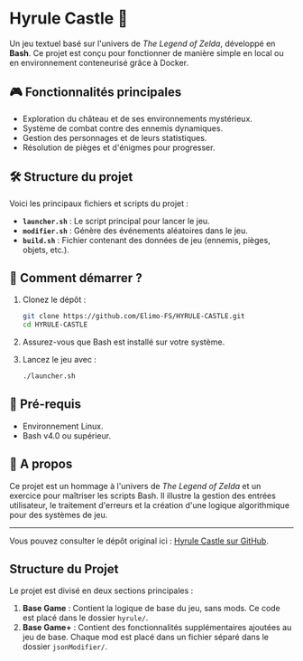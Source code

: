 # Hyrule Castle 🏰

Un jeu textuel basé sur l'univers de *The Legend of Zelda*, développé en **Bash**. Ce projet est conçu pour fonctionner de manière simple en local ou en environnement conteneurisé grâce à Docker.

## 🎮 Fonctionnalités principales

- Exploration du château et de ses environnements mystérieux.
- Système de combat contre des ennemis dynamiques.
- Gestion des personnages et de leurs statistiques.
- Résolution de pièges et d'énigmes pour progresser.

## 🛠️ Structure du projet

Voici les principaux fichiers et scripts du projet :

- **`launcher.sh`** : Le script principal pour lancer le jeu.
- **`modifier.sh`** : Génère des événements aléatoires dans le jeu.
- **`build.sh`** : Fichier contenant des données de jeu (ennemis, pièges, objets, etc.).

## 🚀 Comment démarrer ?

1. Clonez le dépôt :
   ```bash
   git clone https://github.com/Elimo-FS/HYRULE-CASTLE.git
   cd HYRULE-CASTLE
   ```

2. Assurez-vous que Bash est installé sur votre système.

3. Lancez le jeu avec :
   ```bash
   ./launcher.sh
   ```

## 📂 Pré-requis

- Environnement Linux.
- Bash v4.0 ou supérieur.

## 📜 A propos

Ce projet est un hommage à l'univers de *The Legend of Zelda* et un exercice pour maîtriser les scripts Bash. Il illustre la gestion des entrées utilisateur, le traitement d'erreurs et la création d'une logique algorithmique pour des systèmes de jeu.

---

Vous pouvez consulter le dépôt original ici : [Hyrule Castle sur GitHub](https://github.com/Elimo-FS/HYRULE-CASTLE).

## Structure du Projet

Le projet est divisé en deux sections principales :

1. **Base Game** : Contient la logique de base du jeu, sans mods. Ce code est placé dans le dossier `hyrule/`.
2. **Base Game+** : Contient des fonctionnalités supplémentaires ajoutées au jeu de base. Chaque mod est placé dans un fichier séparé dans le dossier `jsonModifier/`.
